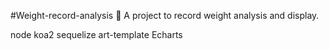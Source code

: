 #Weight-record-analysis
:tada: A project to record weight analysis and display.

node koa2 sequelize  art-template  Echarts

